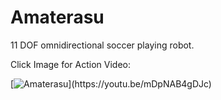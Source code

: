 # Amaterasu
11 DOF omnidirectional soccer playing robot.

Click Image for Action Video:

[![Amaterasu]([https://img.youtube.com/vi/mDpNAB4gDJc/0.jpg](https://cdn.discordapp.com/attachments/902332137326395473/1337202194310631496/IMG_1623.jpg?ex=67a69617&is=67a54497&hm=61bb0b6f9cc1ae01a4883ca445309ecfe7ace5aa6f670fe0124c9c393ad7b758&))](https://youtu.be/mDpNAB4gDJc)
